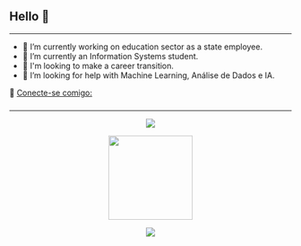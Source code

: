 ## Hello 👋
--------
 - 🔭 I’m currently working on education sector as a state employee.
 - 🌱 I’m currently an Information Systems student.
 - 👯 I'm looking to make a career transition.
 - 🤔 I’m looking for help with Machine Learning, Análise de Dados e IA.


🔗 [Conecte-se comigo:](https://www.linkedin.com/in/liliane-shimizo/) 

###
--------
<p align="center">
<img src=https://github-readme-stats.vercel.app/api?username=LS1981&show_icons=true&theme=radical="50px">
</p>

<p align="center">
<img src="https://github-readme-stats-lohhans.vercel.app/api/top-langs/?username=LS1981&layout=compact&hide=Tex,VHDL,Jupyter%20Notebookk&theme=dark" height="150" />
</p>


<p align="center">
<img src="https://avatars.githubusercontent.com/u/106643709?s=280&v=4" widht="50px">
</p>









<!--
**LS1981/LS1981** is a ✨ _special_ ✨ repository because its `README.md` (this file) appears on your GitHub profile.

Here are some ideas to get you started:

- 🔭 I’m currently working on education sector as a state employee.
- 🌱 I’m currently an Information Systems student.
- 👯 I'm looking to make a career transition.
- 🤔 I’m looking for help with Machine Learning, Análise de Dados e IA.
- 💬 Ask me about ...
- 📫 How to reach me: ...
- 😄 Pronouns: ...
- ⚡ Fun fact: ...
-->
